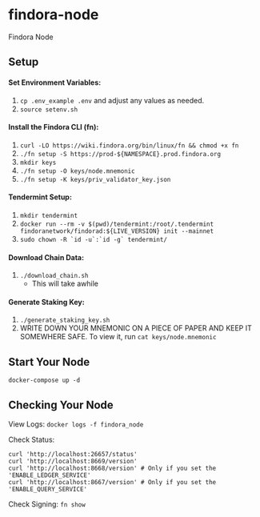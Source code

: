 # findora-node
Findora Node

## Setup

#### Set Environment Variables:
1) `cp .env_example .env` and adjust any values as needed.
2) `source setenv.sh`

#### Install the Findora CLI (fn):
1) `curl -LO https://wiki.findora.org/bin/linux/fn && chmod +x fn`
2) `./fn setup -S https://prod-${NAMESPACE}.prod.findora.org`
3) `mkdir keys`
4) `./fn setup -O keys/node.mnemonic`
5) `./fn setup -K keys/priv_validator_key.json`

#### Tendermint Setup:
1) `mkdir tendermint`
2) `docker run --rm -v $(pwd)/tendermint:/root/.tendermint findoranetwork/findorad:${LIVE_VERSION} init --mainnet`
3) `` sudo chown -R `id -u`:`id -g` tendermint/ ``

#### Download Chain Data:
1) `./download_chain.sh`
    - This will take awhile

#### Generate Staking Key:
1) `./generate_staking_key.sh`
2) WRITE DOWN YOUR MNEMONIC ON A PIECE OF PAPER AND KEEP IT SOMEWHERE SAFE. To view it, run `cat keys/node.mnemonic`

## Start Your Node
`docker-compose up -d`

## Checking Your Node
View Logs: `docker logs -f findora_node`

Check Status:
```
curl 'http://localhost:26657/status'
curl 'http://localhost:8669/version'
curl 'http://localhost:8668/version' # Only if you set the 'ENABLE_LEDGER_SERVICE'
curl 'http://localhost:8667/version' # Only if you set the 'ENABLE_QUERY_SERVICE'
```
Check Signing:
`fn show`